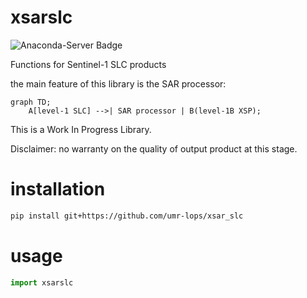 # xsarslc

![Anaconda-Server Badge](https://img.shields.io/conda/vn/conda-forge/xsarslc)

Functions for Sentinel-1 SLC products 

the main feature of this library is the SAR processor:


```mermaid
graph TD;
    A[level-1 SLC] -->| SAR processor | B(level-1B XSP);
```


This is a Work In Progress Library.

Disclaimer: no warranty on the quality of output product at this stage.


# installation
```bash
pip install git+https://github.com/umr-lops/xsar_slc
```

# usage
```python
import xsarslc
```
